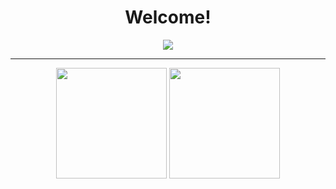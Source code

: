 
<h1 align="center">
Welcome!
</h1>


<p align="center">
<a href="https://www.linkedin.com/in/hkmttnc/"><img src="https://img.shields.io/badge/LINKEDIN-D14836?style=for-the-badge&logo=linkedin&logoColor=white&color=blue"></a>
</p>

***


<p align="center">
    <img height=177 src="https://github-readme-stats.vercel.app/api?username=htutuncu&show_icons=true&bg_color=21094e&text_color=bdc3c7&title_color=f1c40f&icon_color=f1c40f&hide_border=true"> 
  <img height=177 src="https://github-readme-stats.vercel.app/api/top-langs/?username=htutuncu&bg_color=21094e&text_color=bdc3c7&title_color=f1c40f&hide_border=true&layout=compact">
</p>




[linkedin]: https://www.linkedin.com/in/hkmttnc/
